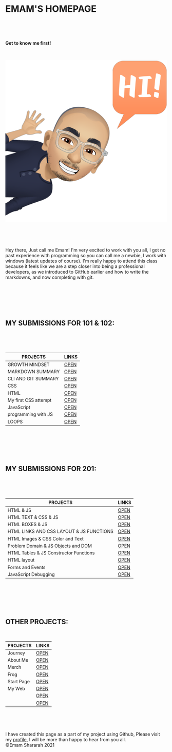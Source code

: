 #  EMAM'S HOMEPAGE 


&nbsp;





&nbsp;



**Get to know me first!** 

&nbsp;

![ME](ME1.PNG)



&nbsp;




&nbsp;


Hey there, Just call me Emam! I'm very excited to work with you all, I got no past experience with programming so you can call me a newbie, I work with windows (latest updates of course). I'm really happy to attend this class because it feels like we are a step closer into being a professional developers, as we introduced to GitHub earlier and how to write the markdowns, and now completing with git. 



&nbsp;



&nbsp;




&nbsp;


##  MY SUBMISSIONS FOR 101 & 102: 



&nbsp;


&nbsp;



| PROJECTS            | LINKS              |
| ------------------- | ------------------ |
| GROWTH MINDSET      |[OPEN](https://emam96.github.io/reading-notes/LAB01)    |
| MARKDOWN SUMMARY    |[OPEN](https://emam96.github.io/reading-notes/Read:01)  |
| CLI AND GIT SUMMARY |[OPEN](https://emam96.github.io/reading-notes/Read:02)  |
| CSS                 |[OPEN](https://emam96.github.io/reading-notes/Read:04)  |  
| HTML                |[OPEN](https://emam96.github.io/reading-notes/Read:03)  | 
| My first CSS attempt|[OPEN](https://emam96.github.io/Digital-Art/)           |
| JavaScript          |[OPEN](https://emam96.github.io/reading-notes/Read:06)  |   
| programming with JS |[OPEN](https://emam96.github.io/reading-notes/Read:07)  |   
| LOOPS               |[OPEN](https://emam96.github.io/reading-notes/Read:08)  |                              







&nbsp;


&nbsp;



&nbsp;


##  MY SUBMISSIONS FOR 201:


&nbsp;

&nbsp;


| PROJECTS            | LINKS             |
| ------------------- | ------------------|
|HTML & JS            |[OPEN](https://emam96.github.io/reading-notes/Class-01)|
|HTML TEXT & CSS & JS |[OPEN](https://emam96.github.io/reading-notes/Class-02)| 
|    HTML BOXES & JS                 |[OPEN](https://emam96.github.io/reading-notes/Class-03)                                             |
|HTML LINKS AND CSS LAYOUT & JS FUNCTIONS                     |[OPEN](https://emam96.github.io/reading-notes/Class-04)                                             |  
|HTML Images & CSS Color and Text                     |[OPEN](https://emam96.github.io/reading-notes/Class-05)                                              | 
|Problem Domain & JS Objects and DOM                     |[OPEN](https://emam96.github.io/reading-notes/Class-06)                                              |
|HTML Tables & JS Constructor Functions                     |[OPEN](https://emam96.github.io/reading-notes/Class-07)                                             |   
|HTML layout                     |[OPEN](https://emam96.github.io/reading-notes/Class-08)                                             |   
|Forms and Events                                      |[OPEN](https://emam96.github.io/reading-notes/Class-09)      
|JavaScript Debugging                                 |[OPEN](https://emam96.github.io/reading-notes/Class-10)



&nbsp;


&nbsp;



&nbsp;
&nbsp;



##  OTHER PROJECTS:

&nbsp;


| PROJECTS            | LINKS             |
| ------------------- | ------------------|
|Journey            |[OPEN](https://emam96.github.io/Temp/)|
|About Me |[OPEN](https://emam96.github.io/Class2Lab/)| 
|    Merch                 |[OPEN](https://emam96.github.io/onlineShop/)                                             |
|Frog                     |[OPEN](https://emam96.github.io/FROG/)                                             |  
|Start Page                     |[OPEN](https://emam96.github.io/START-PAGE/)                                              | 
|My Web                     |[OPEN](https://emam96.github.io/TEST/)                                             |
|                     |[OPEN](#)                                              |   
|                     |[OPEN](#)                                              |   

&nbsp;


&nbsp;



I have created this page as a part of my project using Github, Please visit my [profile](https://github.com/Emam96), I will be more than happy to hear from you all.      &nbsp;        &nbsp;       &nbsp;   &nbsp;&nbsp;&nbsp;&nbsp;&nbsp;&nbsp;&nbsp;&nbsp;&nbsp;&nbsp;&nbsp;&nbsp;&nbsp;&nbsp;&nbsp;        ©Emam Shararah 2021